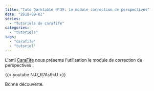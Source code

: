 ```yaml
---
title: "Tuto Darktable N°39: Le module correction de perspectives"
date: "2018-09-02"
series:
  - "Tutoriels de carafife"
categories: 
  - "tutoriels"
tags: 
  - "carafife"
  - "tutoriel"
---
```


L'ami [CaraFife](https://www.youtube.com/channel/UCXqw9EmSynpR-Tbl5qH5jDA) nous présente l'utilisation le module de correction de perspectives : 

{{< youtube NJ7_R7As9kU >}}

Bonne découverte.
